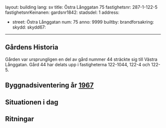 layout: building
lang: sv
title: Östra Långgatan 75
fastighetsnr: 287-1-122-5
fastighetsnrKeinanen:
gardsnr1842:
stadsdel: 1
address:
  - street: Östra Långgatan
    num: 75
anno: 9999
builtby:
brandforsakring:
skydd:
skydd67:
---
## Gårdens Historia
Gården var ursprungligen en del av gård nummer 44 sträckte sig till Västra Långgatan. Gård 44 har delats upp i fastigheterna 122-1044, 122-4 och 122-5.


## Byggnadsiventering år <a href="/sources/keinanen_karki.pdf">1967</a>


## Situationen i dag


## Ritningar
